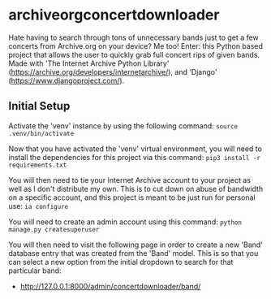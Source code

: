 # archiveorgconcertdownloader
Hate having to search through tons of unnecessary bands just to get a few concerts from Archive.org on your device? Me too! Enter: this Python based project that allows the user to quickly grab full concert rips of given bands. Made with 'The Internet Archive Python Library' (https://archive.org/developers/internetarchive/), and 'Django' (https://www.djangoproject.com/).

## Initial Setup
Activate the 'venv' instance by using the following command:
`source .venv/bin/activate`

Now that you have activated the 'venv' virtual environment, you will need to install the dependencies for this project via this command:
`pip3 install -r requirements.txt`

You will then need to tie your Internet Archive account to your project as well as I don't distribute my own. This is to cut down on abuse of bandwidth on a specific account, and this project is meant to be just run for personal use:
`ia configure`

You will need to create an admin account using this command:
`python manage.py createsuperuser`

You will then need to visit the following page in order to create a new 'Band' database entry that was created from the 'Band' model. This is so that you can select a new option from the initial dropdown to search for that particular band:
- http://127.0.0.1:8000/admin/concertdownloader/band/